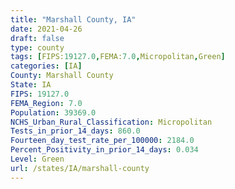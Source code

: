 ```yaml
---
title: "Marshall County, IA"
date: 2021-04-26
draft: false
type: county
tags: [FIPS:19127.0,FEMA:7.0,Micropolitan,Green]
categories: [IA]
County: Marshall County
State: IA
FIPS: 19127.0
FEMA_Region: 7.0
Population: 39369.0
NCHS_Urban_Rural_Classification: Micropolitan
Tests_in_prior_14_days: 860.0
Fourteen_day_test_rate_per_100000: 2184.0
Percent_Positivity_in_prior_14_days: 0.034
Level: Green
url: /states/IA/marshall-county
---
```



